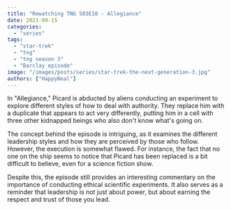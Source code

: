 ```yaml
---
title: "Rewatching TNG S03E18 - Allegiance"
date: 2021-09-15
categories: 
  - "series"
tags: 
  - "star-trek"
  - "tng"
  - "tng season 3"
  - "Barclay episode"
image: "/images/posts/series/star-trek-the-next-generation-3.jpg"
authors: ["HappyNeal"]
---
```


In "Allegiance," Picard is abducted by aliens conducting an experiment to explore different styles of how to deal with authority. They replace him with a duplicate that appears to act very differently, putting him in a cell with three other kidnapped beings who also don't know what's going on.

The concept behind the episode is intriguing, as it examines the different leadership styles and how they are perceived by those who follow. However, the execution is somewhat flawed. For instance, the fact that no one on the ship seems to notice that Picard has been replaced is a bit difficult to believe, even for a science fiction show.

Despite this, the episode still provides an interesting commentary on the importance of conducting ethical scientific experiments. It also serves as a reminder that leadership is not just about power, but about earning the respect and trust of those you lead.

